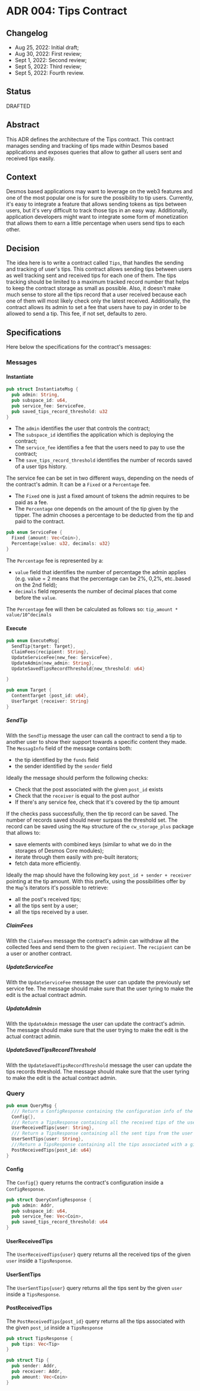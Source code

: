 # ADR 004: Tips Contract

## Changelog

- Aug 25, 2022: Initial draft;
- Aug 30, 2022: First review;
- Sept 1, 2022: Second review;
- Sept 5, 2022: Third review;
- Sept 5, 2022: Fourth review.

## Status
DRAFTED

## Abstract
This ADR defines the architecture of the Tips contract. This contract manages sending and tracking of tips made within
Desmos based applications and exposes queries that allow to gather all users sent and received tips easily.

## Context
Desmos based applications may want to leverage on the web3 features and one of the most popular one is for sure the possibility to tip users. Currently, it's easy to integrate a feature that allows sending tokens as tips between users, but it's very difficult to track those tips in an easy way.
Additionally, application developers might want to integrate some form of monetization that allows them to earn a little percentage when users send tips to each other.

## Decision
The idea here is to write a contract called `Tips`, that handles the sending and tracking of user's tips.
This contract allows sending tips between users as well tracking sent and received tips for each one of them.
The tips tracking should be limited to a maximum tracked record number that helps to keep the contract storage as small
as possible. Also, it doesn't make much sense to store all the tips record that a user received because each one of them will
most likely check only the latest received.
Additionally, the contract allows its admin to set a fee that users have to pay in order to be allowed to send a tip. This fee, if not set, defaults to zero.

## Specifications
Here below the specifications for the contract's messages:

### Messages

#### Instantiate
```rust
pub struct InstantiateMsg {
  pub admin: String,
  pub subspace_id: u64,
  pub service_fee: ServiceFee,
  pub saved_tips_record_threshold: u32
}
```

* The `admin` identifies the user that controls the contract;
* The `subspace_id` identifies the application which is deploying the contract;
* The `service_fee` identifies a fee that the users need to pay to use the contract;
* The `save_tips_record_threshold` identifies the number of records saved of a user tips history.

The service fee can be set in two different ways, depending on the needs of the contract's admin.
It can be a `Fixed` or a `Percentage` fee.
* The `Fixed` one is just a fixed amount of tokens the admin requires to be paid as a fee.
* The `Percentage` one depends on the amount of the tip given by the tipper. The admin chooses a percentage to be deducted from the
tip and paid to the contract.

```rust
pub enum ServiceFee {
  Fixed {amount: Vec<Coin>},
  Percentage{value: u32, decimals: u32}
}
```

The `Percentage` fee is represented by a:
  * `value` field that identifies the number of percentage the admin applies (e.g. value = 2 means that the percentage can be 2%, 0,2%, etc..based on the 2nd field);
  * `decimals` field represents the number of decimal places that come before the `value`.

The `Percentage` fee will then be calculated as follows so: `tip_amount * value/10^decimals`

#### Execute
```rust
pub enum ExecuteMsg{
  SendTip{target: Target},
  ClaimFees{recipient: String},
  UpdateServiceFee{new_fee: ServiceFee},
  UpdateAdmin{new_admin: String},
  UpdateSavedTipsRecordThreshold{new_threshold: u64}

}
```

```rust
pub enum Target {
  ContentTarget {post_id: u64},
  UserTarget {receiver: String}
}
```

##### SendTip
With the `SendTip` message the user can call the contract to send a tip to another user to show their support towards a specific content they made.
The `MessagInfo` field of the message contains both:
* the tip identified by the `funds` field
* the sender identified by the `sender` field

Ideally the message should perform the following checks:
* Check that the post associated with the given `post_id` exists
* Check that the `receiver` is equal to the post author
* If there's any service fee, check that it's covered by the tip amount

If the checks pass successfully, then the tip record can be saved. The number of records saved should never surpass the threshold set.
The record can be saved using the `Map` structure of the `cw_storage_plus` package that allows to:
* save elements with combined keys (similar to what we do in the storages of Desmos Core modules);
* iterate through them easily with pre-built iterators;
* fetch data more efficiently.

Ideally the map should have the following key `post_id + sender + receiver` pointing at the tip amount.
With this prefix, using the possibilities offer by the `Map`'s iterators it's possible to retrieve:
* all the post's received tips;
* all the tips sent by a user;
* all the tips received by a user.

##### ClaimFees
With the `ClaimFees` message the contract's admin can withdraw all the collected fees and send them to the given `recipient`.
The `recipient` can be a user or another contract.

##### UpdateServiceFee
With the `UpdateServiceFee` message the user can update the previously set service fee.
The message should make sure that the user tyring to make the edit is the actual contract admin.

##### UpdateAdmin
With the `UpdateAdmin` message the user can update the contract's admin.
The message should make sure that the user trying to make the edit is the actual contract admin.

##### UpdateSavedTipsRecordThreshold
With the `UpdateSavedTipsRecordThreshold` message the user can update the tips records threshold.
The message should make sure that the user tyring to make the edit is the actual contract admin.

### Query
```rust
pub enum QueryMsg {
  /// Return a ConfigResponse containing the configuration info of the contract
  Config{},
  /// Return a TipsResponse containing all the received tips of the user
  UserReceivedTips{user: String},
  /// Return a TipsResponse containing all the sent tips from the user
  UserSentTips{user: String},
  ///Return a TipsResponse containing all the tips associated with a given post
  PostReceivedTips{post_id: u64}
}
```

#### Config
The `Config{}` query returns the contract's configuration inside a `ConfigResponse`.
```rust
pub struct QueryConfigResponse {
  pub admin: Addr,
  pub subspace_id: u64,
  pub service_fee: Vec<Coin>,
  pub saved_tips_record_threshold: u64
}
```

#### UserReceivedTips
The `UserReceivedTips{user}` query returns all the received tips of the given `user` inside a `TipsResponse`.


#### UserSentTips
The `UserSentTips{user}` query returns all the tips sent by the given `user` inside a `TipsResponse`.


#### PostReceivedTips
The `PostReceivedTips{post_id}` query returns all the tips associated with the given `post_id` inside a `TipsResponse`

```rust
pub struct TipsResponse {
  pub tips: Vec<Tip>
}
```

```rust
pub struct Tip {
  pub sender: Addr,
  pub receiver: Addr,
  pub amount: Vec<Coin>
}
```
